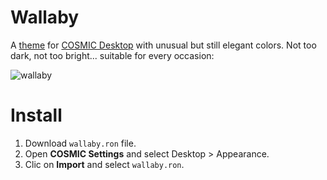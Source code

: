 # Wallaby
A [theme](https://cosmic-themes.org/) for [COSMIC Desktop](https://system76.com/cosmic) with unusual but still elegant colors.
Not too dark, not too bright... suitable for every occasion:

![wallaby](https://github.com/user-attachments/assets/ab2b6949-18f2-4235-8742-a42bf76df6ab)

# Install

1. Download `wallaby.ron` file.
1. Open **COSMIC Settings** and select Desktop > Appearance.
2. Clic on **Import** and select `wallaby.ron`.


